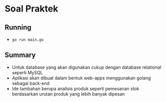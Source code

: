 # Soal Praktek

## Running
- `go run main.go`

## Summary

- Untuk database yang akan digunakan cukup dengan database relational seperti MySQL
- Aplikasi akan dibuat dalam bentuk web-apps menggunakan golang sebagai back-end
- Ide tambahan berupa analisis produk seperti pemesanan stok berdasarkan urutan produk yang lebih banyak dipesan 